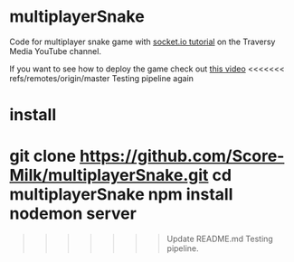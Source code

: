 # multiplayerSnake
Code for multiplayer snake game with [socket.io tutorial](https://www.youtube.com/watch?v=ppcBIHv_ZPs) on the Traversy Media YouTube channel.

If you want to see how to deploy the game check out [this video](https://www.youtube.com/watch?v=M9RDYkFs-EQ)
<<<<<<< refs/remotes/origin/master
Testing pipeline again


# install
git clone https://github.com/Score-Milk/multiplayerSnake.git
cd multiplayerSnake
npm install
nodemon server
=======
>>>>>>> Update README.md
>>>>>>> Testing pipeline.
